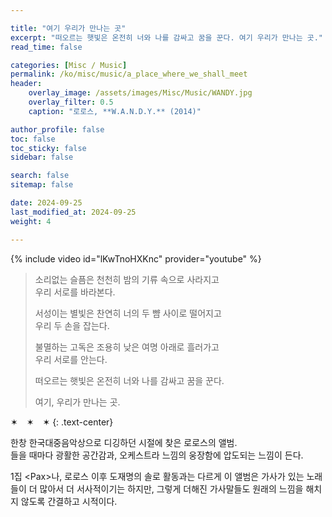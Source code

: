 ```yaml
---

title: "여기 우리가 만나는 곳"
excerpt: "떠오르는 햇빛은 온전히 너와 나를 감싸고 꿈을 꾼다. 여기 우리가 만나는 곳."
read_time: false

categories: [Misc / Music]
permalink: /ko/misc/music/a_place_where_we_shall_meet
header:
    overlay_image: /assets/images/Misc/Music/WANDY.jpg
    overlay_filter: 0.5
    caption: "로로스, **W.A.N.D.Y.** (2014)"

author_profile: false
toc: false
toc_sticky: false
sidebar: false

search: false
sitemap: false

date: 2024-09-25
last_modified_at: 2024-09-25
weight: 4

---
```


{% include video id="lKwTnoHXKnc" provider="youtube" %}

> 소리없는 슬픔은 천천히 밤의 기류 속으로 사라지고  
> 우리 서로를 바라본다.
> 
> 서성이는 별빛은 찬연히 너의 두 뺨 사이로 떨어지고  
> 우리 두 손을 잡는다.
> 
> 불멸하는 고독은 조용히 낮은 여명 아래로 흘러가고  
> 우리 서로를 안는다.
> 
> 떠오르는 햇빛은 온전히 너와 나를 감싸고 꿈을 꾼다.
> 
> 여기, 우리가 만나는 곳.

✶&emsp;✶&emsp;✶
{: .text-center}

한창 한국대중음악상으로 디깅하던 시절에 찾은 로로스의 앨범.  
들을 때마다 광활한 공간감과, 오케스트라 느낌의 웅장함에 압도되는 느낌이 든다.  

1집 \<Pax\>나, 로로스 이후 도재명의 솔로 활동과는 다르게 이 앨범은 가사가 있는 노래들이 더 많아서 더 서사적이기는 하지만, 
그렇게 더해진 가사말들도 원래의 느낌을 해치지 않도록 간결하고 시적이다. 
